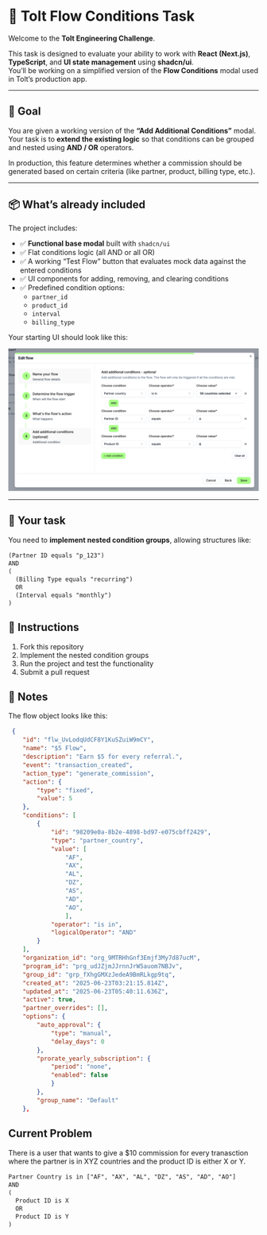 # 🧩 Tolt Flow Conditions Task

Welcome to the **Tolt Engineering Challenge**.

This task is designed to evaluate your ability to work with **React (Next.js)**, **TypeScript**, and **UI state management** using **shadcn/ui**.  
You’ll be working on a simplified version of the **Flow Conditions** modal used in Tolt’s production app.

---

## 🎯 Goal

You are given a working version of the **“Add Additional Conditions”** modal.  
Your task is to **extend the existing logic** so that conditions can be grouped and nested using **AND / OR** operators.

In production, this feature determines whether a commission should be generated based on certain criteria (like partner, product, billing type, etc.).

---

## 📦 What’s already included

The project includes:

- ✅ **Functional base modal** built with `shadcn/ui`
- ✅ Flat conditions logic (all AND or all OR)
- ✅ A working “Test Flow” button that evaluates mock data against the entered conditions
- ✅ UI components for adding, removing, and clearing conditions
- ✅ Predefined condition options:
  - `partner_id`
  - `product_id`
  - `interval`
  - `billing_type`

Your starting UI should look like this:

![Modal Screenshot](./Screenshot1.png)

---

## 🧠 Your task

You need to **implement nested condition groups**, allowing structures like:

```text
(Partner ID equals "p_123")
AND
(
  (Billing Type equals "recurring")
  OR
  (Interval equals "monthly")
)
```

## 📝 Instructions

1. Fork this repository
2. Implement the nested condition groups
3. Run the project and test the functionality
4. Submit a pull request

## 📝 Notes

The flow object looks like this:

```json
 {
    "id": "flw_UvLodqUdCF8Y1KuSZuiW9mCY",
    "name": "$5 Flow",
    "description": "Earn $5 for every referral.",
    "event": "transaction_created",
    "action_type": "generate_commission",
    "action": {
        "type": "fixed",
        "value": 5
    },
    "conditions": [
        {
            "id": "98209e0a-8b2e-4898-bd97-e075cbff2429",
            "type": "partner_country",
            "value": [
                "AF",
                "AX",
                "AL",
                "DZ",
                "AS",
                "AD",
                "AO",
                ],
            "operator": "is in",
            "logicalOperator": "AND"
        }
    ],
    "organization_id": "org_9MTRHhGnf3Emjf3My7d87ucM",
    "program_id": "prg_udJZjmJJrnnJrW5auom7NBJv",
    "group_id": "grp_fXhgGMXzJedeA9BmRLkgp9tq",
    "created_at": "2025-06-23T03:21:15.814Z",
    "updated_at": "2025-06-23T05:40:11.636Z",
    "active": true,
    "partner_overrides": [],
    "options": {
        "auto_approval": {
            "type": "manual",
            "delay_days": 0
        },
        "prorate_yearly_subscription": {
            "period": "none",
            "enabled": false
            }
        },
        "group_name": "Default"
    },
```

## Current Problem

There is a user that wants to give a $10 commission for every tranasction where the partner is in XYZ countries and the product ID is either X or Y.

```text
Partner Country is in ["AF", "AX", "AL", "DZ", "AS", "AD", "AO"]
AND
(
  Product ID is X
  OR
  Product ID is Y
)
```
